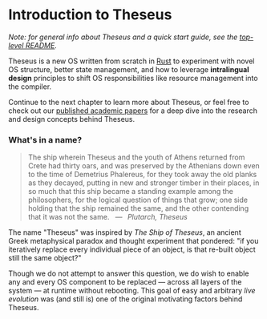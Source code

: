 # Introduction to Theseus

*Note: for general info about Theseus and a quick start guide, see the [top-level README](https://github.com/theseus-os/Theseus#readme).*


Theseus is a new OS written from scratch in [Rust](https://www.rust-lang.org/) to experiment with novel OS structure, better state management, and how to leverage **intralingual design** principles to shift OS responsibilities like resource management into the compiler.

Continue to the next chapter to learn more about Theseus, or feel free to check out our [published academic papers](misc/papers_presentations.md) for a deep dive into the research and design concepts behind Theseus.


### What's in a name? 

> The ship wherein Theseus and the youth of Athens returned from Crete had thirty oars, and was preserved by the Athenians down even to the time of Demetrius Phalereus, for they took away the old planks as they decayed, putting in new and stronger timber in their places, in so much that this ship became a standing example among the philosophers, for the logical question of things that grow; one side holding that the ship remained the same, and the other contending that it was not the same.
> &nbsp; — &nbsp; *Plutarch, Theseus*

The name "Theseus" was inspired by *The Ship of Theseus*, an ancient Greek metaphysical paradox and thought experiment that pondered: "if you iteratively replace every individual piece of an object, is that re-built object still the same object?"

Though we do not attempt to answer this question, we do wish to enable any and every OS component to be replaced — across all layers of the system — at runtime without rebooting. This goal of easy and arbitrary *live evolution* was (and still is) one of the original motivating factors behind Theseus.
